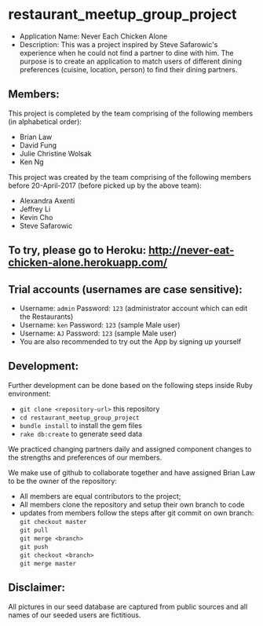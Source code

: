 # restaurant_meetup_group_project

* Application Name: Never Each Chicken Alone
* Description: This was a project inspired by Steve Safarowic's experience when he could not find a partner to dine with him. The purpose is to create an application to match users of different dining preferences (cuisine, location, person) to find their dining partners.

## Members:
This project is completed by the team comprising of the following members (in alphabetical order):

* Brian Law
* David Fung
* Julie Christine Wolsak
* Ken Ng

This project was created by the team comprising of the following members before 20-April-2017 (before picked up by the above team):
* Alexandra Axenti
* Jeffrey Li
* Kevin Cho
* Steve Safarowic

## To try, please go to Heroku: http://never-eat-chicken-alone.herokuapp.com/

## Trial accounts (usernames are case sensitive):

* Username: `admin`   Password: `123`              (administrator account which can edit the Restaurants)
* Username: `ken`     Password: `123`              (sample Male user)
* Username: `AJ`      Password: `123`              (sample Male user)
* You are also recommended to try out the App by signing up yourself

## Development:
Further development can be done based on the following steps inside Ruby environment:
* `git clone <repository-url>` this repository
* `cd restaurant_meetup_group_project`
* `bundle install` to install the gem files
* `rake db:create` to generate seed data

We practiced changing partners daily and assigned component changes to the strengths and preferences of our members.

We make use of github to collaborate together and have assigned Brian Law to be the owner of the repository:
* All members are equal contributors to the project;
* All members clone the repository and setup their own branch to code
* updates from members follow the steps after git commit on own branch:
<br/>  `git checkout master`
<br/>  `git pull`
<br/>  `git merge <branch>`
<br/>  `git push`
<br/>  `git checkout <branch>`
<br/>  `git merge master`

## Disclaimer:
All pictures in our seed database are captured from public sources and all names of our seeded users are fictitious.
